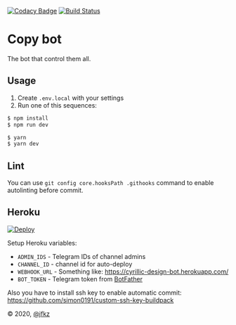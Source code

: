 [![Codacy Badge](https://api.codacy.com/project/badge/Grade/e69578f347274eaaaa858f385dfed285)](https://app.codacy.com/gh/cyrillic-design/copy-bot?utm_source=github.com&utm_medium=referral&utm_content=cyrillic-design/copy-bot&utm_campaign=Badge_Grade_Dashboard)
[![Build Status](https://travis-ci.com/cyrillic-design/copy-bot.svg?branch=master)](https://travis-ci.com/cyrillic-design/copy-bot)

# Copy bot

The bot that control them all.

## Usage

1. Create `.env.local` with your settings
2. Run one of this sequences:

```sh
$ npm install
$ npm run dev
```

```sh
$ yarn
$ yarn dev
```

## Lint

You can use `git config core.hooksPath .githooks` command to enable autolinting before commit.


## Heroku

[![Deploy](https://www.herokucdn.com/deploy/button.svg)](https://heroku.com/deploy)

Setup Heroku variables:
* `ADMIN_IDS` - Telegram IDs of channel admins
* `CHANNEL_ID` - channel id for auto-deploy
* `WEBHOOK_URL` - Something like: https://cyrillic-design-bot.herokuapp.com/
* `BOT_TOKEN` - Telegram token from [BotFather](https://t.me/botfather)

Also you have to install ssh key to enable automatic commit: https://github.com/simon0191/custom-ssh-key-buildpack

&copy; 2020, [@jfkz](https://github.com/jfkz)
